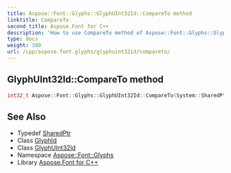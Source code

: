 ```yaml
---
title: Aspose::Font::Glyphs::GlyphUInt32Id::CompareTo method
linktitle: CompareTo
second_title: Aspose.Font for C++
description: 'How to use CompareTo method of Aspose::Font::Glyphs::GlyphUInt32Id class in C++.'
type: docs
weight: 300
url: /cpp/aspose.font.glyphs/glyphuint32id/compareto/
---
```

## GlyphUInt32Id::CompareTo method




```cpp
int32_t Aspose::Font::Glyphs::GlyphUInt32Id::CompareTo(System::SharedPtr<GlyphId> other) override
```

## See Also

* Typedef [SharedPtr](../../../system/sharedptr/)
* Class [GlyphId](../../glyphid/)
* Class [GlyphUInt32Id](../)
* Namespace [Aspose::Font::Glyphs](../../)
* Library [Aspose.Font for C++](../../../)
